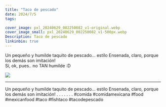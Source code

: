 ```yaml
---
title: "Taco de pescado"
date: 2024/7/5
tags:

cover_image: pxl_20240629_002250082_v1-original.webp
cover_image_small: pxl_20240629_002250082_v1-500px.webp
Description: Taco de pescado
linkinbio: true
---
```


Un pequeño y humilde taquito de pescado... estilo Ensenada, claro, porque los demás son imitación!
<br/>
Sí, ok, pues.. no TAN humilde :D

[![](pxl_20240629_002250082_v1)](pxl_20240629_002250082_v1-original.webp)

---

Un pequeño y humilde taquito de pescado... estilo Ensenada, claro, porque los demás son imitación!
.
.
.
.
.
.
.
#comida #comidamexicana #food #mexicanfood #taco #fishtaco #tacodepescado